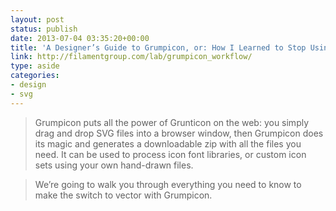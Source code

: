 ```yaml
---
layout: post
status: publish
date: 2013-07-04 03:35:20+00:00
title: 'A Designer’s Guide to Grumpicon, or: How I Learned to Stop Using Font Icons and Love SVGs | Filament Group, Inc., Boston, MA'
link: http://filamentgroup.com/lab/grumpicon_workflow/
type: aside
categories:
- design
- svg
---
```


> 
  
> 
> Grumpicon puts all the power of Grunticon on the web: you simply drag and drop SVG files into a browser window, then Grumpicon does its magic and generates a downloadable zip with all the files you need. It can be used to process icon font libraries, or custom icon sets using your own hand-drawn files.
> 
> 
  
> 
> We’re going to walk you through everything you need to know to make the switch to vector with Grumpicon.
> 
> 




